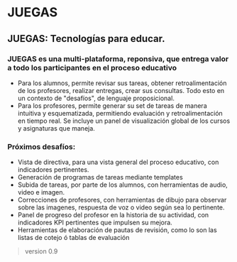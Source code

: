 # JUEGAS

## JUEGAS: Tecnologías para educar.

### JUEGAS es una multi-plataforma, reponsiva, que entrega valor a todo los participantes en el proceso educativo

- Para los alumnos, permite revisar sus tareas, obtener retroalimentación de los profesores, realizar entregas, crear sus consultas. Todo esto en un contexto de "desafíos", de lenguaje proposicional.
- Para los profesores, permite generar su set de tareas de manera intuitiva y esquematizada, permitiendo evaluación y retroalimentación en tiempo real. Se incluye un panel de visualización global de los cursos y asignaturas que maneja.

### Próximos desafíos: 
- Vista de directiva, para una vista general del proceso educativo, con indicadores pertinentes.
- Generación de programas de tareas mediante templates
- Subida de tareas, por parte de los alumnos, con herramientas de audio, video e imagen.
- Correcciones de profesores, con herramientas de dibujo para observar sobre las imagenes, respuesta de voz o video según sea lo pertinente.
- Panel de progreso del profesor en la historia de su actividad, con indicadores KPI pertinentes que impulsen su mejora.
- Herramientas de elaboración de pautas de revisión, como lo son las listas de cotejo ó tablas de evaluación

> version 0.9
